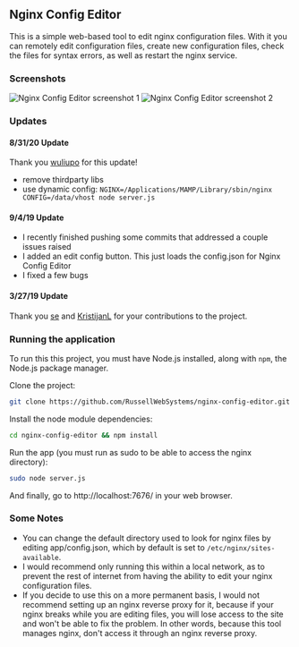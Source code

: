 ## Nginx Config Editor
This is a simple web-based tool to edit nginx configuration files.  With it you can remotely edit configuration files, create new configuration files, check the files for syntax errors, as well as restart the nginx service.

### Screenshots
![Nginx Config Editor screenshot 1](https://github.com/RussellWebSystems/nginx-config-editor/blob/master/images/nginxconfigeditor.png "Nginx Config Editor")
![Nginx Config Editor screenshot 2](https://github.com/RussellWebSystems/nginx-config-editor/blob/master/images/editappconfig.png "Edit App Config")


### Updates

#### 8/31/20 Update
Thank you [wuliupo](https://github.com/wuliupo) for this update!
- remove thirdparty libs
- use dynamic config: `NGINX=/Applications/MAMP/Library/sbin/nginx CONFIG=/data/vhost node server.js`

#### 9/4/19 Update
- I recently finished pushing some commits that addressed a couple issues raised
- I added an edit config button. This just loads the config.json for Nginx Config Editor
- I fixed a few bugs

#### 3/27/19 Update
Thank you [se](https://github.com/se) and [KristijanL](https://github.com/KristijanL) for your contributions to the project.

### Running the application
To run this this project, you must have Node.js installed, along with `npm`, the Node.js package manager.

Clone the project:

```bash
git clone https://github.com/RussellWebSystems/nginx-config-editor.git
```

Install the node module dependencies:

```bash
cd nginx-config-editor && npm install
```

Run the app (you must run as sudo to be able to access the nginx directory):

```bash
sudo node server.js
```

And finally, go to http://localhost:7676/ in your web browser.

### Some Notes
 - You can change the default directory used to look for nginx files by editing app/config.json, which by default is set to `/etc/nginx/sites-available`.
 - I would recommend only running this within a local network, as to prevent the rest of internet from having the ability to edit your nginx configuration files.
 - If you decide to use this on a more permanent basis, I would not recommend setting up an nginx reverse proxy for it, because if your nginx breaks while you are editing files, you will lose access to the site and won't be able to fix the problem.  In other words, because this tool manages nginx, don't access it through an nginx reverse proxy.
